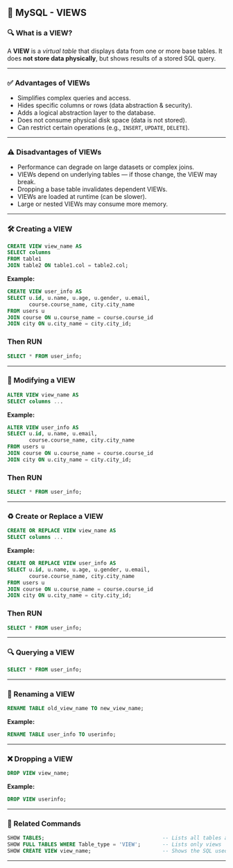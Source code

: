 

## 📘 MySQL - VIEWS

### 🔍 What is a VIEW?

A **VIEW** is a *virtual table* that displays data from one or more base tables.
It does **not store data physically**, but shows results of a stored SQL query.

---

### ✅ Advantages of VIEWs

* Simplifies complex queries and access.
* Hides specific columns or rows (data abstraction & security).
* Adds a logical abstraction layer to the database.
* Does not consume physical disk space (data is not stored).
* Can restrict certain operations (e.g., `INSERT`, `UPDATE`, `DELETE`).

---

### ⚠️ Disadvantages of VIEWs

* Performance can degrade on large datasets or complex joins.
* VIEWs depend on underlying tables — if those change, the VIEW may break.
* Dropping a base table invalidates dependent VIEWs.
* VIEWs are loaded at runtime (can be slower).
* Large or nested VIEWs may consume more memory.

---

### 🛠 Creating a VIEW

```sql
CREATE VIEW view_name AS
SELECT columns
FROM table1
JOIN table2 ON table1.col = table2.col;
```

**Example:**

```sql
CREATE VIEW user_info AS
SELECT u.id, u.name, u.age, u.gender, u.email,
       course.course_name, city.city_name
FROM users u
JOIN course ON u.course_name = course.course_id
JOIN city ON u.city_name = city.city_id;
```

### Then RUN

```sql
SELECT * FROM user_info;
```

---

### 🔁 Modifying a VIEW

```sql
ALTER VIEW view_name AS
SELECT columns ...
```

**Example:**

```sql
ALTER VIEW user_info AS
SELECT u.id, u.name, u.email,
       course.course_name, city.city_name
FROM users u
JOIN course ON u.course_name = course.course_id
JOIN city ON u.city_name = city.city_id;
```
### Then RUN
```sql
SELECT * FROM user_info;
```
---

### ♻️ Create or Replace a VIEW

```sql
CREATE OR REPLACE VIEW view_name AS
SELECT columns ...
```

**Example:**

```sql
CREATE OR REPLACE VIEW user_info AS
SELECT u.id, u.name, u.age, u.gender, u.email,
       course.course_name, city.city_name
FROM users u
JOIN course ON u.course_name = course.course_id
JOIN city ON u.city_name = city.city_id;
```
### Then RUN
```sql
SELECT * FROM user_info;
```
---

### 🔍 Querying a VIEW

```sql
SELECT * FROM user_info;
```

---

### 📝 Renaming a VIEW

```sql
RENAME TABLE old_view_name TO new_view_name;
```

**Example:**

```sql
RENAME TABLE user_info TO userinfo;
```

---

### ❌ Dropping a VIEW

```sql
DROP VIEW view_name;
```

**Example:**

```sql
DROP VIEW userinfo;
```

---

### 📂 Related Commands

```sql
SHOW TABLES;                                      -- Lists all tables and views
SHOW FULL TABLES WHERE Table_type = 'VIEW';       -- Lists only views
SHOW CREATE VIEW view_name;                       -- Shows the SQL used to create a view
```

---
